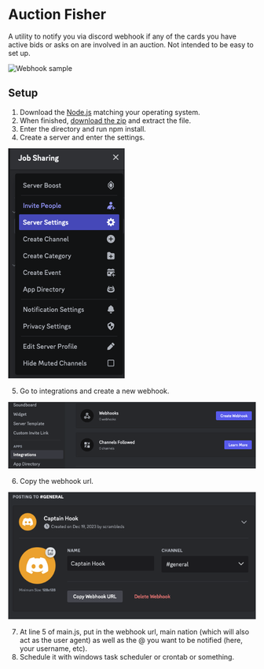 # Auction Fisher

A utility to notify you via discord webhook if any of the cards you have active bids or asks on are involved in an auction. Not intended to be easy to set up.

![Webhook sample](https://github.com/Kractero/auction-observer/assets/115837402/5186fcc7-b0de-4f5c-afe3-e7c94195479d)

## Setup

1. Download the [Node.js](https://nodejs.org/en/download/current) matching your operating system.
2. When finished, [download the zip](https://codeload.github.com/Kractero/auction-observer/zip/refs/heads/main) and extract the file.
3. Enter the directory and run npm install.
4. Create a server and enter the settings.

![Settings](img/Settings.png)

5. Go to integrations and create a new webhook.

![Integrations](img/Integrations.png)

6. Copy the webhook url.
   
![Webhook](img/Webhook.png)

7. At line 5 of main.js, put in the webhook url, main nation (which will also act as the user agent) as well as the @ you want to be notified (here, your username, etc).
8. Schedule it with windows task scheduler or crontab or something.
